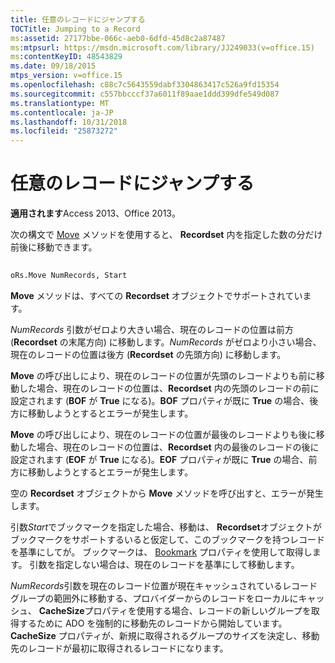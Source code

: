 ```yaml
---
title: 任意のレコードにジャンプする
TOCTitle: Jumping to a Record
ms:assetid: 27177bbe-066c-aeb0-6dfd-45d8c2a87487
ms:mtpsurl: https://msdn.microsoft.com/library/JJ249033(v=office.15)
ms:contentKeyID: 48543829
ms.date: 09/18/2015
mtps_version: v=office.15
ms.openlocfilehash: c88c7c5643559dabf3304863417c526a9fd15354
ms.sourcegitcommit: c557bbcccf37a6011f89aae1ddd399dfe549d087
ms.translationtype: MT
ms.contentlocale: ja-JP
ms.lasthandoff: 10/31/2018
ms.locfileid: "25873272"
---
```

# <a name="jumping-to-a-record"></a>任意のレコードにジャンプする


**適用されます**Access 2013、Office 2013。

次の構文で [Move](move-method-ado.md) メソッドを使用すると、 **Recordset** 内を指定した数の分だけ前後に移動できます。

```vb 
 
oRs.Move NumRecords, Start
```

**Move** メソッドは、すべての **Recordset** オブジェクトでサポートされています。

*NumRecords* 引数がゼロより大きい場合、現在のレコードの位置は前方 (**Recordset** の末尾方向) に移動します。*NumRecords* がゼロより小さい場合、現在のレコードの位置は後方 (**Recordset** の先頭方向) に移動します。

**Move** の呼び出しにより、現在のレコードの位置が先頭のレコードよりも前に移動した場合、現在のレコードの位置は、**Recordset** 内の先頭のレコードの前に設定されます (**BOF** が **True** になる)。**BOF** プロパティが既に **True** の場合、後方に移動しようとするとエラーが発生します。

**Move** の呼び出しにより、現在のレコードの位置が最後のレコードよりも後に移動した場合、現在のレコードの位置は、**Recordset** 内の最後のレコードの後に設定されます (**EOF** が **True** になる)。**EOF** プロパティが既に **True** の場合、前方に移動しようとするとエラーが発生します。

空の **Recordset** オブジェクトから **Move** メソッドを呼び出すと、エラーが発生します。

引数*Start*でブックマークを指定した場合、移動は、 **Recordset**オブジェクトがブックマークをサポートするいると仮定して、このブックマークを持つレコードを基準にしてが。 ブックマークは、 [Bookmark](bookmark-property-ado.md) プロパティを使用して取得します。 引数を指定しない場合は、現在のレコードを基準にして移動します。

*NumRecords*引数を現在のレコード位置が現在キャッシュされているレコード グループの範囲外に移動する、プロバイダーからのレコードをローカルにキャッシュ、 **CacheSize**プロパティを使用する場合、レコードの新しいグループを取得するために ADO を強制的に移動先のレコードから開始しています。 **CacheSize** プロパティが、新規に取得されるグループのサイズを決定し、移動先のレコードが最初に取得されるレコードになります。

